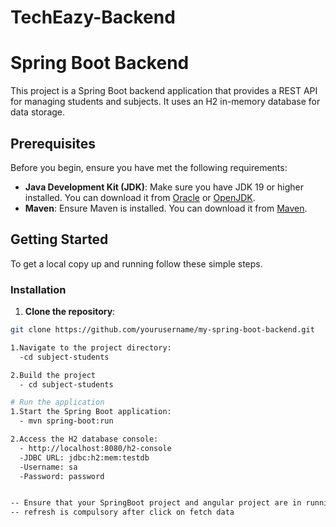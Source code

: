 # TechEazy-Backend

# Spring Boot Backend

This project is a Spring Boot backend application that provides a REST API for managing students and subjects. It uses an H2 in-memory database for data storage.

## Prerequisites

Before you begin, ensure you have met the following requirements:
- **Java Development Kit (JDK)**: Make sure you have JDK 19 or higher installed. You can download it from [Oracle](https://www.oracle.com/java/technologies/javase-jdk19-downloads.html) or [OpenJDK](https://jdk.java.net/19/).
- **Maven**: Ensure Maven is installed. You can download it from [Maven](https://maven.apache.org/).

## Getting Started

To get a local copy up and running follow these simple steps.

### Installation

1. **Clone the repository**:

```sh
git clone https://github.com/yourusername/my-spring-boot-backend.git

1.Navigate to the project directory:
  -cd subject-students

2.Build the project
  - cd subject-students

# Run the application
1.Start the Spring Boot application:
  - mvn spring-boot:run

2.Access the H2 database console:
  - http://localhost:8080/h2-console
  -JDBC URL: jdbc:h2:mem:testdb
  -Username: sa
  -Password: password


-- Ensure that your SpringBoot project and angular project are in running state
-- refresh is compulsory after click on fetch data
